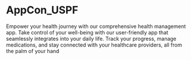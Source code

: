 # AppCon_USPF
Empower your health journey with our comprehensive health management app.  Take control of your well-being with our user-friendly app that seamlessly integrates into your daily life. Track your progress, manage medications, and stay connected with your healthcare providers, all from the palm of your hand
